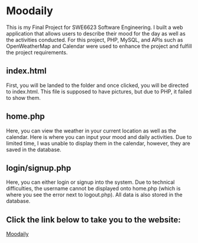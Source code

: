 # Moodaily

This is my Final Project for SWE6623 Software Engineering. I built a web application that 
allows users to describe their mood for the day as well as the activities conducted.
For this project, PHP, MySQL, and APIs such as OpenWeatherMap and Calendar were used to
enhance the project and fulfill the project requirements.

## index.html

First, you will be landed to the folder and once clicked, you will be directed to index.html.
This file is supposed to have pictures, but due to PHP, it failed to show them.

## home.php

Here, you can view the weather in your current location as well as the calendar. Here is where
you can input your mood and daily activities. Due to limited time, I was unable to display them
in the calendar, however, they are saved in the database.

## login/signup.php

Here, you can either login or signup into the system. Due to technical difficulties, the username
cannot be displayed onto home.php (which is where you see the error next to logout.php). All data
is also stored in the database.

## Click the link below to take you to the website:
[Moodaily](https://moodaily.infinityfreeapp.com/SWE6623-FinalProject/)
